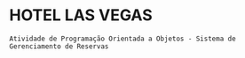 #            HOTEL LAS VEGAS

    Atividade de Programação Orientada a Objetos - Sistema de Gerenciamento de Reservas
